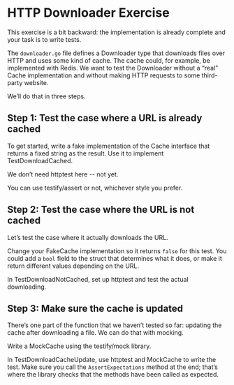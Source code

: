 # HTTP Downloader Exercise

This exercise is a bit backward: the implementation is already complete and your task is to write
tests.

The `downloader.go` file defines a Downloader type that downloads files over HTTP and uses some kind
of cache. The cache could, for example, be implemented with Redis. We want to test the Downloader
without a “real” Cache implementation and without making HTTP requests to some third-party website.

We’ll do that in three steps.


## Step 1: Test the case where a URL is already cached

To get started, write a fake implementation of the Cache interface that returns a fixed string as
the result. Use it to implement TestDownloadCached.

We don’t need httptest here -- not yet.

You can use testify/assert or not, whichever style you prefer.


## Step 2: Test the case where the URL is not cached

Let’s test the case where it actually downloads the URL.

Change your FakeCache implementation so it returns `false` for this test. You could add a `bool`
field to the struct that determines what it does, or make it return different values depending on
the URL. 

In TestDownloadNotCached, set up httptest and test the actual downloading.


## Step 3: Make sure the cache is updated

There’s one part of the function that we haven’t tested so far: updating the cache after downloading
a file. We can do that with mocking.

Write a MockCache using the testify/mock library.

In TestDownloadCacheUpdate, use httptest and MockCache to write the test. Make sure you call the
`AssertExpectations` method at the end; that’s where the library checks that the methods have been
called as expected.
